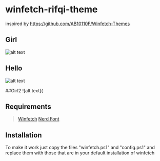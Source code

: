 # winfetch-rifqi-theme
inspired by https://github.com/AB10110F/Winfetch-Themes

## Girl
![alt text](https://github.com/Rifqi2007c/winfetch-rifqi-theme/blob/main/picture/Screenshot%202024-02-04%20184913.png)

## Hello
![alt text](https://github.com/Rifqi2007c/winfetch-rifqi-theme/blob/main/picture/Screenshot%202024-02-04%20184819.png)

##Girl2
![alt text](

## Requirements
>[Winfetch](https://github.com/lptstr/winfetch)
>[Nerd Font](https://www.nerdfonts.com/#home)

## Installation
To make it work just copy the files "winfetch.ps1" and "config.ps1" and replace them with those that are in your default installation of winfetch
